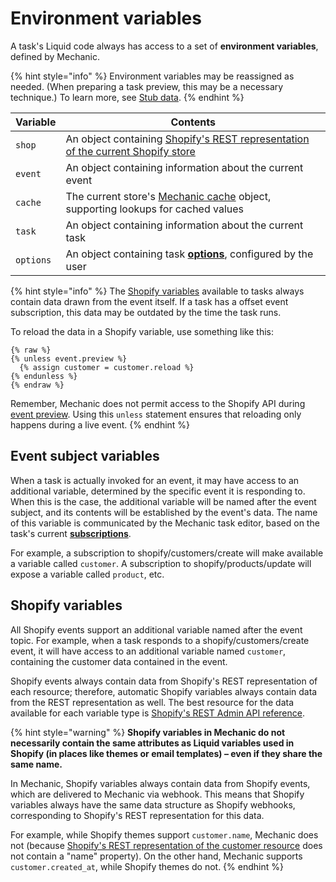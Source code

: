 # Environment variables

A task's Liquid code always has access to a set of **environment variables**, defined by Mechanic.

{% hint style="info" %}
Environment variables may be reassigned as needed. (When preparing a task preview, this may be a necessary technique.) To learn more, see [Stub data](../previews/stub-data.md).
{% endhint %}

| Variable  | Contents                                                                                                                                                   |
| --------- | ---------------------------------------------------------------------------------------------------------------------------------------------------------- |
| `shop`    | An object containing [Shopify's REST representation of the current Shopify store](https://shopify.dev/docs/admin-api/rest/reference/store-properties/shop) |
| `event`   | An object containing information about the current event                                                                                                   |
| `cache`   | The current store's [Mechanic cache](../../../platform/liquid/objects/cache.md) object, supporting lookups for cached values                               |
| `task`    | An object containing information about the current task                                                                                                    |
| `options` | An object containing task [**options**](../options/), configured by the user                                                                               |

{% hint style="info" %}
The [Shopify variables](environment-variables.md#shopify-variables) available to tasks always contain data drawn from the event itself. If a task has a offset event subscription, this data may be outdated by the time the task runs.

To reload the data in a Shopify variable, use something like this:

```liquid
{% raw %}
{% unless event.preview %}
  {% assign customer = customer.reload %}
{% endunless %}
{% endraw %}
```

Remember, Mechanic does not permit access to the Shopify API during [event preview](../previews/). Using this `unless` statement ensures that reloading only happens during a live event.
{% endhint %}

## Event subject variables

When a task is actually invoked for an event, it may have access to an additional variable, determined by the specific event it is responding to. When this is the case, the additional variable will be named after the event subject, and its contents will be established by the event's data. The name of this variable is communicated by the Mechanic task editor, based on the task's current [**subscriptions**](../subscriptions.md).

For example, a subscription to shopify/customers/create will make available a variable called `customer`. A subscription to shopify/products/update will expose a variable called `product`, etc.

## Shopify variables

All Shopify events support an additional variable named after the event topic. For example, when a task responds to a shopify/customers/create event, it will have access to an additional variable named `customer`, containing the customer data contained in the event.

Shopify events always contain data from Shopify's REST representation of each resource; therefore, automatic Shopify variables always contain data from the REST representation as well. The best resource for the data available for each variable type is [Shopify's REST Admin API reference](https://shopify.dev/docs/admin-api/rest/reference).

{% hint style="warning" %}
**Shopify variables in Mechanic do not necessarily contain the same attributes as Liquid variables used in Shopify (in places like themes or email templates) – even if they share the same name.**

In Mechanic, Shopify variables always contain data from Shopify events, which are delivered to Mechanic via webhook. This means that Shopify variables always have the same data structure as Shopify webhooks, corresponding to Shopify's REST representation for this data.

For example, while Shopify themes support `customer.name`, Mechanic does not (because [Shopify's REST representation of the customer resource](https://shopify.dev/docs/admin-api/rest/reference/customers/customer) does not contain a "name" property). On the other hand, Mechanic supports `customer.created_at`, while Shopify themes do not.
{% endhint %}
